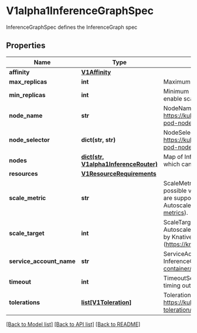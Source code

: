 # V1alpha1InferenceGraphSpec

InferenceGraphSpec defines the InferenceGraph spec
## Properties
Name | Type | Description | Notes
------------ | ------------- | ------------- | -------------
**affinity** | [**V1Affinity**](https://github.com/kubernetes-client/python/blob/master/kubernetes/docs/V1Affinity.md) |  | [optional] 
**max_replicas** | **int** | Maximum number of replicas for autoscaling. | [optional] 
**min_replicas** | **int** | Minimum number of replicas, defaults to 1 but can be set to 0 to enable scale-to-zero. | [optional] 
**node_name** | **str** | NodeName specifies the node name for the InferenceGraph. https://kubernetes.io/docs/concepts/scheduling-eviction/assign-pod-node/ | [optional] 
**node_selector** | **dict(str, str)** | NodeSelector specifies the node selector for the InferenceGraph. https://kubernetes.io/docs/concepts/scheduling-eviction/assign-pod-node/ | [optional] 
**nodes** | [**dict(str, V1alpha1InferenceRouter)**](V1alpha1InferenceRouter.md) | Map of InferenceGraph router nodes Each node defines the router which can be different routing types | 
**resources** | [**V1ResourceRequirements**](https://github.com/kubernetes-client/python/blob/master/kubernetes/docs/V1ResourceRequirements.md) |  | [optional] 
**scale_metric** | **str** | ScaleMetric defines the scaling metric type watched by autoscaler possible values are concurrency, rps, cpu, memory. concurrency, rps are supported via Knative Pod Autoscaler(https://knative.dev/docs/serving/autoscaling/autoscaling-metrics). | [optional] 
**scale_target** | **int** | ScaleTarget specifies the integer target value of the metric type the Autoscaler watches for. concurrency and rps targets are supported by Knative Pod Autoscaler (https://knative.dev/docs/serving/autoscaling/autoscaling-targets/). | [optional] 
**service_account_name** | **str** | ServiceAccountName specifies the service account name for the InferenceGraph. https://kubernetes.io/docs/tasks/configure-pod-container/configure-service-account/ | [optional] 
**timeout** | **int** | TimeoutSeconds specifies the number of seconds to wait before timing out a request to the component. | [optional] 
**tolerations** | [**list[V1Toleration]**](https://github.com/kubernetes-client/python/blob/master/kubernetes/docs/V1Toleration.md) | Toleration specifies the toleration for the InferenceGraph. https://kubernetes.io/docs/concepts/scheduling-eviction/taint-and-toleration/ | [optional] 

[[Back to Model list]](../README.md#documentation-for-models) [[Back to API list]](../README.md#documentation-for-api-endpoints) [[Back to README]](../README.md)


